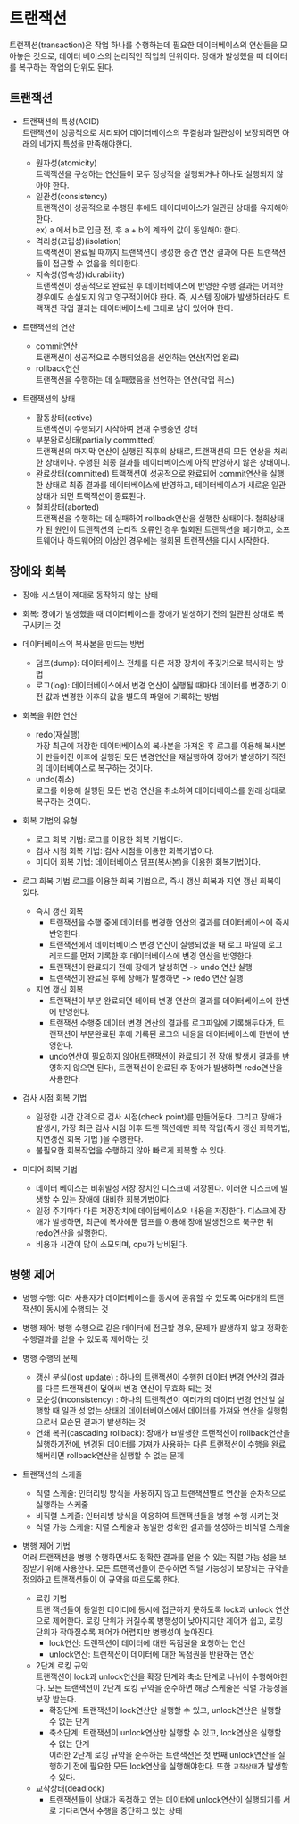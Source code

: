 # 트랜잭션
트랜잭션(transaction)은 작업 하나를 수행하는데 필요한 데이터베이스의 연산들을 모아놓은 것으로, 데이터 베이스의 논리적인 작업의 단위이다. 장애가 발생했을 때 데이터를 복구하는 작업의 단위도 된다.

## 트랜잭션
- 트랜잭션의 특성(ACID)  
트랜잭션이 성공적으로 처리되어 데이터베이스의 무결솽과 일관성이 보장되려면 아래의 네가지 특성을 만족해야한다.
  - 원자성(atomicity)  
    트랙잭션을 구성하는 연산들이 모두 정상적을 실행되거나 하나도 실행되지 않아야 한다.
  - 일관성(consistency)  
    트랜잭션이 성공적으로 수행된 후에도 데이터베이스가 일관된 상태를 유지해야 한다.  
    ex) a 에서 b로 입금 전, 후 a + b의 계좌의 값이 동일해야 한다.
  - 격리성(고립성)(isolation)  
    트랙잭션이 완료될 때까지 트랜잭션이 생성한 중간 연산 결과에 다른 트랜잭션들이 접근할 수 없음을 의미한다.
  - 지속성(영속성)(durability)  
    트랜잭션이 성공적으로 완료된 후 데이터베이스에 반영한 수행 결과는 어떠한 경우에도 손실되지 않고 영구적이어야 한다. 즉, 시스템 장애가 발생하더라도 트랙잭션 작업 결과는 데이터베이스에 그대로 남아 있어야 한다.
  

- 트랜잭션의 연산
  - commit연산  
    트랜잭션이 성공적으로 수행되었음을 선언하는 연산(작업 완료)
  - rollback연산  
    트랜잭션을 수행하는 데 실패했음을 선언하는 연산(작업 취소)
  

- 트랜잭션의 상태
  - 활동상태(active)  
  트랜잭션이 수행되기 시작하여 현재 수행중인 상태
  - 부분완료상태(partially committed)  
  트랜잭션의 마지막 연산이 실행된 직후의 상태로, 트랜잭션의 모든 연상을 처리한 상태이다. 수행된 최종 결과를 데이터베이스에 아직 반영하지 않은 상태이다.
  - 완료상태(committed)
  트랙잭션이 성공적으로 완료되어 commit연산을 실행한 상태로 최종 결과를 데이터베이스에 반영하고, 테이터베이스가 새로운 일관상태가 되면 트랙잭션이 종료된다.
  - 철회상태(aborted)  
  트랜잭션을 수행하는 데 실패하여 rollback연산을 실행한 상태이다. 철회상태가 된 원인이 트랜잭션의 논리적 오류인 경우 철회된 트랜잭션을 폐기하고, 소프트웨어나 하드웨어의 이상인 경우에는 철회된 트랜잭션을 다시 시작한다.

## 장애와 회복
- 장애: 시스템이 제대로 동작하지 않는 상태
- 회복: 장애가 발생했을 때 데이터베이스를 장애가 발생하기 전의 일관된 상태로 복구시키는 것

- 데이터베이스의 복사본을 만드는 방법
  - 덤프(dump): 데이터베이스 전체를 다른 저장 장치에 주깆거으로 복사하는 방법
  - 로그(log): 데이터베이스에서 변경 연산이 실행될 때마다 데이터를 변경하기 이전 값과 변경한 이후의 값을 별도의 파일에 기록하는 방법

- 회복을 위한 연산
  - redo(재실행)   
  가장 최근에 저장한 데이터베이스의 복사본을 가져온 후 로그를 이용해 복사본이 만들어진 이후에 실행된 모든 변경연산을 재실행하여 장애가 발생하기 직전의 데이터베이스로 복구하는 것이다.
  - undo(취소)  
  로그를 이용해 실행된 모든 변경 연산을 취소하여 데이터베이스를 원래 상태로 복구하는 것이다.

- 회복 기법의 유형
  - 로그 회복 기법: 로그를 이용한 회복 기법이다.
  - 검사 시점 회복 기법: 검사 시점을 이용한 회복기법이다.
  - 미디어 회복 기법: 데이터베이스 덤프(복사본)을 이용한 회복기법이다.

- 로그 회복 기법
  로그를 이용한 회복 기법으로, 즉시 갱신 회복과 지연 갱신 회복이 있다.
  - 즉시 갱신 회복
    - 트랜잭션을 수행 중에 데이터를 변경한 연산의 결과를 데이터베이스에 즉시 반영한다.
    - 트랜잭션에서 데이터베이스 변경 연산이 실행되었을 때 로그 파일에 로그 레코드를 먼저 기록한 후 데이터베이스에 변경 연산을 반영한다.
    - 트랜잭션이 완료되기 전에 장애가 발생하면 -> undo 연산 실행
    - 트랜잭션이 완료된 후에 장애가 발생하면 -> redo 연산 실행
  - 지연 갱신 회복
    - 트랜잭션이 부분 완료되면 데이터 변경 연산의 결과를 데이터베이스에 한번에 반영한다.
    - 트랜잭션 수행중 데이터 변경 연산의 결과를 로그파일에 기록해두다가, 트랜잭션이 부분완료된 후에 기록된 로그의 내용을 데이터베이스에 한번에 반영한다.
    - undo연산이 필요하지 않아(트랜잭션이 완료되기 전 장애 발생시 결과를 반영하지 않으면 된다), 트랜잭션이 완료된 후 장애가 발생하면 redo연산을 사용한다.

- 검사 시점 회복 기법
  - 일정한 시간 간격으로 검사 시점(check point)를 만들어둔다. 그리고 장애가 발생시, 가장 최근 검사 시점 이후 트랜 잭션에만 회복 작업(즉시 갱신 회복기법, 지연갱신 회복 기법 )을 수행한다.
  - 불필요한 회복작업을 수행하지 않아 빠르게 회복할 수 있다.

- 미디어 회복 기법
  - 데이터 베이스는 비휘발성 저장 장치인 디스크에 저장된다. 이러한 디스크에 발생할 수 있는 장애에 대비한 회복기법이다.
  - 일정 주기마다 다른 저장장치에 데이텁베이스의 내용을 저장한다. 디스크에 장애가 발생하면, 최근에 복사해둔 덤프를 이용해 장애 발생전으로 북구한 뒤 redo연산을 실행한다.
  - 비용과 시간이 많이 소모되며, cpu가 낭비된다.

## 병행 제어
- 병행 수행: 여러 사용자가 데이터베이스를 동시에 공유할 수 있도록 여러개의 트랜잭션이 동시에 수행되는 것
- 병행 제어: 병행 수행으로 같은 데이터에 접근할 경우, 문제가 발생하지 않고 정확한 수행결과를 얻을 수 있도록 제어하는 것

- 병행 수행의 문제
  - 갱신 분실(lost update) : 하나의 트랜잭션이 수행한 데이터 변경 연산의 결과를 다른 트랜잭션이 덮어써 변경 연산이 무효화 되는 것
  - 모순성(inconsistency) : 하나의 트랜잭션이 여러개의 데이터 변경 연산일 실행할 때 일관 성 없는 상태의 데이터베이스에서 데이터를 가져와 연산을 실행함으로써 모순된 결과가 발생하는 것
  - 연쇄 복귀(cascading rollback): 장애가 ㅂ발생한 트랜잭션이 rollback연산을 실행하기전에, 변경된 데이터를 가져가 사용하는 다른 트랜잭션이 수행을 완료해버리면 rollback연산을 실행할 수 없는 문제

- 트랜잭션의 스케줄
  - 직렬 스케줄: 인터리빙 방식을 사용하지 않고 트랜잭션별로 연산을 순차적으로 실행하는 스케줄
  - 비직렬 스케줄: 인터리빙 방식을 이용하여 트랜잭션들을 병행 수행 시키는것
  - 직렬 가능 스케줄: 지렬 스케줄과 동일한 정확한 결과를 생성하는 비직렬 스케줄

- 병행 제어 기법  
  여러 트랜잭션을 병행 수행하면서도 정확한 결과를 얻을 수 있는 직렬 가능 성을 보장받기 위해 사용한다. 모든 트랜잭션들이 준수하면 직렬 가능성이 보장되는 규약을 정의하고 트랜잭션들이 이 규약을 따르도록 한다.

  - 로킹 기법  
    트랜 잭션들이 동일한 데이터에 동시에 접근하지 못하도록 lock과 unlock 연산으로 제어한다. 로킹 단위가 커질수록 병행성이 낮아지지만 제어가 쉽고, 로킹 단위가 작아질수록 제어가 어렵지만 병행성이 높아진다.
    - lock연산: 트랜잭션이 데이터에 대한 독점권을 요청하는 연산
    - unlock연산: 트랜잭션이 데이터에 대한 독점권을 반환하는 연산
  - 2단계 로킹 규약  
  트랜잭션이 lock과 unlock연산을 확장 단계와 축소 단계로 나뉘어 수행해야한다. 모든 트랜잭션이 2단계 로킹 규약을 준수하면 해당 스케줄은 직렬 가능성을 보장 받는다.
    - 확장단계: 트랜잭션이 lock연산만 실행할 수 있고, unlock연산은 실행할 수 없는 단계
    - 축소단계: 트랜잭션이 unlock연산만 실행할 수 있고, lock연산은 실행할 수 없는 단계  
    이러한 2단계 로킹 규약을 준수하는 트랜잭션은 첫 번째 unlock연산을 실행하기 전에 필요한 모든 lock연산을 실행해야한다. 또한 `교착상태`가 발생할 수 있다.
  - 교착상태(deadlock)
    - 트랜잭션들이 상대가 독점하고 있는 데이터에 unlock연산이 실행되기를 서로 기다리면서 수행을 중단하고 있는 상태